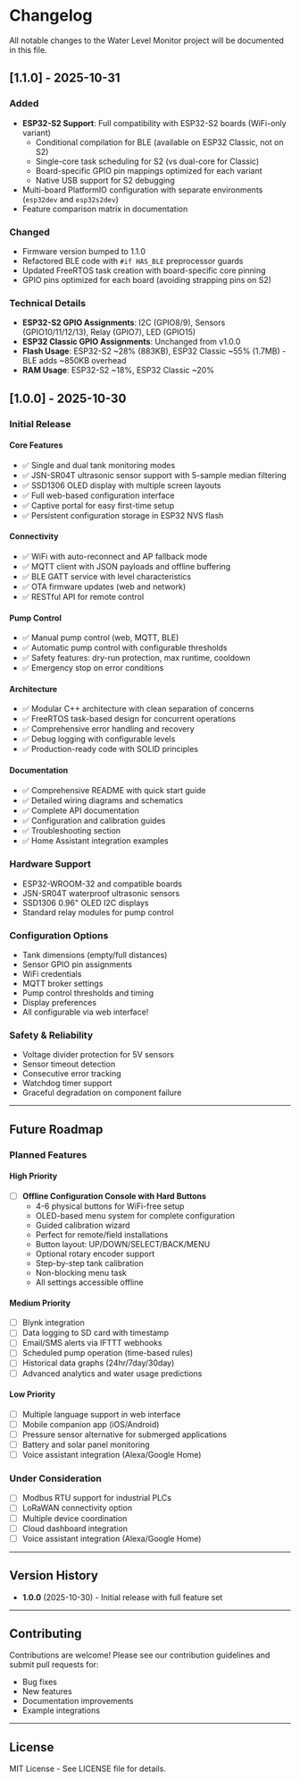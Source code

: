 # Changelog

All notable changes to the Water Level Monitor project will be documented in this file.

## [1.1.0] - 2025-10-31

### Added
- **ESP32-S2 Support**: Full compatibility with ESP32-S2 boards (WiFi-only variant)
  - Conditional compilation for BLE (available on ESP32 Classic, not on S2)
  - Single-core task scheduling for S2 (vs dual-core for Classic)
  - Board-specific GPIO pin mappings optimized for each variant
  - Native USB support for S2 debugging
- Multi-board PlatformIO configuration with separate environments (`esp32dev` and `esp32s2dev`)
- Feature comparison matrix in documentation

### Changed
- Firmware version bumped to 1.1.0
- Refactored BLE code with `#if HAS_BLE` preprocessor guards
- Updated FreeRTOS task creation with board-specific core pinning
- GPIO pins optimized for each board (avoiding strapping pins on S2)

### Technical Details
- **ESP32-S2 GPIO Assignments**: I2C (GPIO8/9), Sensors (GPIO10/11/12/13), Relay (GPIO7), LED (GPIO15)
- **ESP32 Classic GPIO Assignments**: Unchanged from v1.0.0
- **Flash Usage**: ESP32-S2 ~28% (883KB), ESP32 Classic ~55% (1.7MB) - BLE adds ~850KB overhead
- **RAM Usage**: ESP32-S2 ~18%, ESP32 Classic ~20%

## [1.0.0] - 2025-10-30

### Initial Release

#### Core Features
- ✅ Single and dual tank monitoring modes
- ✅ JSN-SR04T ultrasonic sensor support with 5-sample median filtering
- ✅ SSD1306 OLED display with multiple screen layouts
- ✅ Full web-based configuration interface
- ✅ Captive portal for easy first-time setup
- ✅ Persistent configuration storage in ESP32 NVS flash

#### Connectivity
- ✅ WiFi with auto-reconnect and AP fallback mode
- ✅ MQTT client with JSON payloads and offline buffering
- ✅ BLE GATT service with level characteristics
- ✅ OTA firmware updates (web and network)
- ✅ RESTful API for remote control

#### Pump Control
- ✅ Manual pump control (web, MQTT, BLE)
- ✅ Automatic pump control with configurable thresholds
- ✅ Safety features: dry-run protection, max runtime, cooldown
- ✅ Emergency stop on error conditions

#### Architecture
- ✅ Modular C++ architecture with clean separation of concerns
- ✅ FreeRTOS task-based design for concurrent operations
- ✅ Comprehensive error handling and recovery
- ✅ Debug logging with configurable levels
- ✅ Production-ready code with SOLID principles

#### Documentation
- ✅ Comprehensive README with quick start guide
- ✅ Detailed wiring diagrams and schematics
- ✅ Complete API documentation
- ✅ Configuration and calibration guides
- ✅ Troubleshooting section
- ✅ Home Assistant integration examples

### Hardware Support
- ESP32-WROOM-32 and compatible boards
- JSN-SR04T waterproof ultrasonic sensors
- SSD1306 0.96" OLED I2C displays
- Standard relay modules for pump control

### Configuration Options
- Tank dimensions (empty/full distances)
- Sensor GPIO pin assignments
- WiFi credentials
- MQTT broker settings
- Pump control thresholds and timing
- Display preferences
- All configurable via web interface!

### Safety & Reliability
- Voltage divider protection for 5V sensors
- Sensor timeout detection
- Consecutive error tracking
- Watchdog timer support
- Graceful degradation on component failure

---

## Future Roadmap

### Planned Features

#### High Priority
- [ ] **Offline Configuration Console with Hard Buttons**
  - 4-6 physical buttons for WiFi-free setup
  - OLED-based menu system for complete configuration
  - Guided calibration wizard
  - Perfect for remote/field installations
  - Button layout: UP/DOWN/SELECT/BACK/MENU
  - Optional rotary encoder support
  - Step-by-step tank calibration
  - Non-blocking menu task
  - All settings accessible offline

#### Medium Priority
- [ ] Blynk integration
- [ ] Data logging to SD card with timestamp
- [ ] Email/SMS alerts via IFTTT webhooks
- [ ] Scheduled pump operation (time-based rules)
- [ ] Historical data graphs (24hr/7day/30day)
- [ ] Advanced analytics and water usage predictions

#### Low Priority
- [ ] Multiple language support in web interface
- [ ] Mobile companion app (iOS/Android)
- [ ] Pressure sensor alternative for submerged applications
- [ ] Battery and solar panel monitoring
- [ ] Voice assistant integration (Alexa/Google Home)

### Under Consideration
- [ ] Modbus RTU support for industrial PLCs
- [ ] LoRaWAN connectivity option
- [ ] Multiple device coordination
- [ ] Cloud dashboard integration
- [ ] Voice assistant integration (Alexa/Google Home)

---

## Version History

- **1.0.0** (2025-10-30) - Initial release with full feature set

---

## Contributing

Contributions are welcome! Please see our contribution guidelines and submit pull requests for:
- Bug fixes
- New features
- Documentation improvements
- Example integrations

---

## License

MIT License - See LICENSE file for details.

